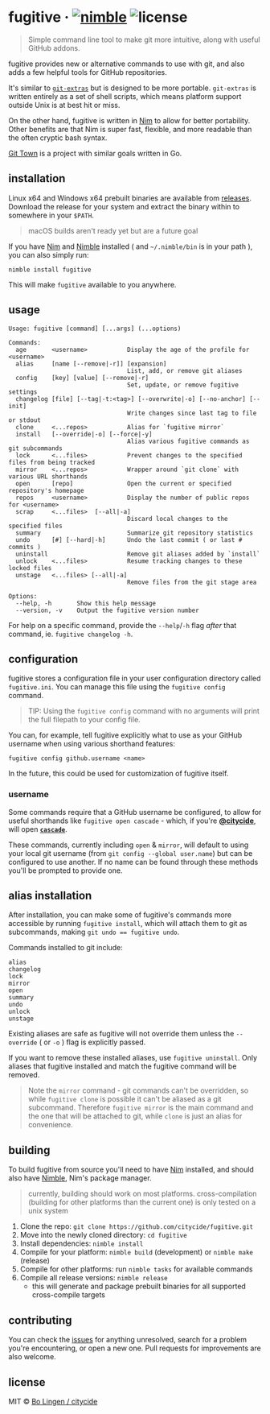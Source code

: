 # fugitive &middot; [![nimble](https://flat.badgen.net/badge/available%20on/nimble/yellow)](https://nimble.directory/pkg/fugitive) ![license](https://flat.badgen.net/github/license/citycide/fugitive)

> Simple command line tool to make git more intuitive, along with useful GitHub addons.

fugitive provides new or alternative commands to use with git, and also
adds a few helpful tools for GitHub repositories.

It's similar to [`git-extras`][gitextras] but is designed to be more
portable. `git-extras` is written entirely as a set of shell scripts,
which means platform support outside Unix is at best hit or miss.

On the other hand, fugitive is written in [Nim][nim] to allow for better
portability. Other benefits are that Nim is super fast, flexible, and more
readable than the often cryptic bash syntax.

[Git Town][gittown] is a project with similar goals written in Go.

## installation

Linux x64 and Windows x64 prebuilt binaries are available from
[releases](https://github.com/citycide/fugitive/releases). Download the release
for your system and extract the binary within to somewhere in your `$PATH`.

> macOS builds aren't ready yet but are a future goal

If you have [Nim][nim] and [Nimble][nimble] installed
( and `~/.nimble/bin` is in your path ), you can also simply run:

```shell
nimble install fugitive
```

This will make `fugitive` available to you anywhere.

## usage

```shell
Usage: fugitive [command] [...args] (...options)

Commands:
  age       <username>           Display the age of the profile for <username>
  alias     [name [--remove|-r]] [expansion]
                                 List, add, or remove git aliases
  config    [key] [value] [--remove|-r]
                                 Set, update, or remove fugitive settings
  changelog [file] [--tag|-t:<tag>] [--overwrite|-o] [--no-anchor] [--init]
                                 Write changes since last tag to file or stdout
  clone     <...repos>           Alias for `fugitive mirror`
  install   [--override|-o] [--force|-y]
                                 Alias various fugitive commands as git subcommands
  lock      <...files>           Prevent changes to the specified files from being tracked
  mirror    <...repos>           Wrapper around `git clone` with various URL shorthands
  open      [repo]               Open the current or specified repository's homepage
  repos     <username>           Display the number of public repos for <username>
  scrap     <...files>  [--all|-a]
                                 Discard local changes to the specified files
  summary                        Summarize git repository statistics
  undo      [#] [--hard|-h]      Undo the last commit ( or last # commits )
  uninstall                      Remove git aliases added by `install`
  unlock    <...files>           Resume tracking changes to these locked files
  unstage   <...files> [--all|-a]
                                 Remove files from the git stage area

Options:
  --help, -h       Show this help message
  --version, -v    Output the fugitive version number
```

For help on a specific command, provide the `--help`/`-h` flag _after_
that command, ie. `fugitive changelog -h`.

## configuration

fugitive stores a configuration file in your user configuration directory
called `fugitive.ini`. You can manage this file using the `fugitive config`
command.

> TIP: Using the `fugitive config` command with no arguments will print the full
filepath to your config file.

You can, for example, tell fugitive explicitly what to use as your GitHub
username when using various shorthand features:

```shell
fugitive config github.username <name>
```

In the future, this could be used for customization of fugitive itself.

### username

Some commands require that a GitHub username be configured, to allow for
useful shorthands like `fugitive open cascade` - which, if you're
**[@citycide](https://github.com/citycide)**, will open
**[`cascade`](https://github.com/citycide/cascade)**.

These commands, currently including `open` & `mirror`, will default to using
your local git username (from `git config --global user.name`) but can be
configured to use another. If no name can be found through these methods you'll
be prompted to provide one.

## alias installation

After installation, you can make some of fugitive's commands more accessible by
running `fugitive install`, which will attach them to git as subcommands,
making `git undo == fugitive undo`.

Commands installed to git include:

```
alias
changelog
lock
mirror
open
summary
undo
unlock
unstage
```

Existing aliases are safe as fugitive will not override them unless
the `--override` ( or `-o` ) flag is explicitly passed.

If you want to remove these installed aliases, use `fugitive uninstall`.
Only aliases that fugitive installed and match the fugitive command will
be removed.

> Note the `mirror` command - git commands can't be overridden, so while
`fugitive clone` is possible it can't be aliased as a git subcommand.
Therefore `fugitive mirror` is the main command and the one that will
be attached to git, while `clone` is just an alias for convenience.

## building

To build fugitive from source you'll need to have [Nim][nim] installed,
and should also have [Nimble][nimble], Nim's package manager.

> currently, building should work on most platforms. cross-compilation
(building for other platforms than the current one) is only tested on
a unix system

1. Clone the repo: `git clone https://github.com/citycide/fugitive.git`
2. Move into the newly cloned directory: `cd fugitive`
3. Install dependencies: `nimble install`
4. Compile for your platform: `nimble build` (development) or `nimble make` (release)
5. Compile for other platforms: run `nimble tasks` for available commands
6. Compile all release versions: `nimble release`
   - this will generate and package prebuilt binaries for all supported
     cross-compile targets

## contributing

You can check the [issues](https://github.com/citycide/fugitive/issues) for
anything unresolved, search for a problem you're encountering, or open a new
one. Pull requests for improvements are also welcome.

## license

MIT © [Bo Lingen / citycide](https://github.com/citycide)

[gitextras]: https://github.com/tj/git-extras
[nim]: https://nim-lang.org
[nimble]: https://github.com/nim-lang/nimble
[gittown]: https://github.com/Originate/git-town
